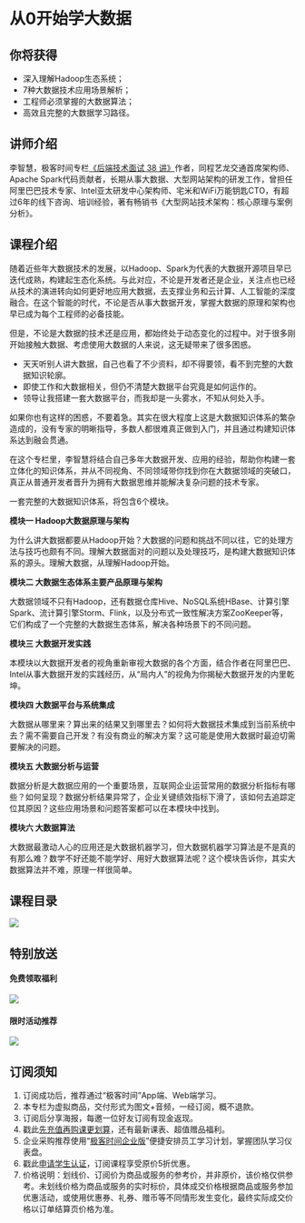 # 从0开始学大数据

## 你将获得

*   深入理解Hadoop生态系统；
*   7种大数据技术应用场景解析；
*   工程师必须掌握的大数据算法；
*   高效且完整的大数据学习路径。

  

## 讲师介绍

李智慧，极客时间专栏[《后端技术面试 38 讲》](https://time.geekbang.org/column/intro/133?utm_term=zeusMJSG8&utm_source=geektime&utm_medium=summary&utm_campaign=100020201&utm_content=textlink)作者，同程艺龙交通首席架构师、Apache Spark代码贡献者，长期从事大数据、大型网站架构的研发工作，曾担任阿里巴巴技术专家、Intel亚太研发中心架构师、宅米和WiFi万能钥匙CTO，有超过6年的线下咨询、培训经验，著有畅销书《大型网站技术架构：核心原理与案例分析》。

  

## 课程介绍

随着近些年大数据技术的发展，以Hadoop、Spark为代表的大数据开源项目早已迭代成熟，构建起生态化系统。与此对应，不论是开发者还是企业，关注点也已经从技术的演进转向如何更好地应用大数据，去支撑业务和云计算、人工智能的深度融合。在这个智能的时代，不论是否从事大数据开发，掌握大数据的原理和架构也早已成为每个工程师的必备技能。

但是，不论是大数据的技术还是应用，都始终处于动态变化的过程中。对于很多刚开始接触大数据、考虑使用大数据的人来说，这无疑带来了很多困惑。

*   天天听别人讲大数据，自己也看了不少资料，却不得要领，看不到完整的大数据知识轮廓。
*   即使工作和大数据相关，但仍不清楚大数据平台究竟是如何运作的。
*   领导让我搭建一套大数据平台，而我却是一头雾水，不知从何处入手。

如果你也有这样的困惑，不要着急。其实在很大程度上这是大数据知识体系的繁杂造成的，没有专家的明晰指导，多数人都很难真正做到入门，并且通过构建知识体系达到融会贯通。

在这个专栏里，李智慧将结合自己多年大数据开发、应用的经验，帮助你构建一套立体化的知识体系，并从不同视角、不同领域带你找到你在大数据领域的突破口，真正从普通开发者晋升为拥有大数据思维并能解决复杂问题的技术专家。

一套完整的大数据知识体系，将包含6个模块。

**模块一 Hadoop大数据原理与架构**

为什么讲大数据都要从Hadoop开始？大数据的问题和挑战不同以往，它的处理方法与技巧也颇有不同。理解大数据面对的问题以及处理技巧，是构建大数据知识体系的源头。理解大数据，从理解Hadoop开始。

**模块二 大数据生态体系主要产品原理与架构**

大数据领域不只有Hadoop，还有数据仓库Hive、NoSQL系统HBase、计算引擎Spark、流计算引擎Storm、Flink，以及分布式一致性解决方案ZooKeeper等，它们构成了一个完整的大数据生态体系，解决各种场景下的不同问题。

**模块三 大数据开发实践**

本模块以大数据开发者的视角重新审视大数据的各个方面，结合作者在阿里巴巴、Intel从事大数据开发的实践经历，从“局内人”的视角为你揭秘大数据开发的内里乾坤。

**模块四 大数据平台与系统集成**

大数据从哪里来？算出来的结果又到哪里去？如何将大数据技术集成到当前系统中去？需不需要自己开发？有没有商业的解决方案？这可能是使用大数据时最迫切需要解决的问题。

**模块五 大数据分析与运营**

数据分析是大数据应用的一个重要场景，互联网企业运营常用的数据分析指标有哪些？如何呈现？数据分析结果异常了，企业关键绩效指标下滑了，该如何去追踪定位其原因？这些应用场景和问题答案都可以在本模块中找到。

**模块六 大数据算法**

大数据最激动人心的应用还是大数据机器学习，但大数据机器学习算法是不是真的有那么难？数学不好还能不能学好、用好大数据算法呢？这个模块告诉你，其实大数据算法并不难，原理一样很简单。

  

## 课程目录

![](https://static001.geekbang.org/resource/image/20/9f/20c48f43c381ad70324d765e8258659f.jpg)

  

## 特别放送

#### 免费领取福利

[![](https://static001.geekbang.org/resource/image/0c/04/0caf085f7c8a0cdda793d541722dcf04.jpg?wh=1029x315)](https://time.geekbang.org/article/374158)  
  

#### 限时活动推荐

[![](https://static001.geekbang.org/resource/image/67/a0/6720f5d50b4b38abbf867facdef728a0.png?wh=1035x360)](https://shop18793264.m.youzan.com/wscgoods/detail/2fmoej9krasag5p?dc_ps=2913145716543073286.200001)

  

## 订阅须知

1.  订阅成功后，推荐通过“极客时间”App端、Web端学习。
2.  本专栏为虚拟商品，交付形式为图文+音频，一经订阅，概不退款。
3.  订阅后分享海报，每邀一位好友订阅有现金返现。
4.  戳此[先充值再购课更划算](https://shop18793264.m.youzan.com/wscgoods/detail/2fmoej9krasag5p?scan=1&activity=none&from=kdt&qr=directgoods_1541158976&shopAutoEnter=1)，还有最新课表、超值赠品福利。
5.  企业采购推荐使用“[极客时间企业版](https://b.geekbang.org/?utm_source=geektime&utm_medium=columnintro&utm_campaign=newregister&gk_source=2021020901_gkcolumnintro_newregister)”便捷安排员工学习计划，掌握团队学习仪表盘。
6.  戳此[申请学生认证](https://promo.geekbang.org/activity/student-certificate?utm_source=geektime&utm_medium=caidanlan1)，订阅课程享受原价5折优惠。
7.  价格说明：划线价、订阅价为商品或服务的参考价，并非原价，该价格仅供参考。未划线价格为商品或服务的实时标价，具体成交价格根据商品或服务参加优惠活动，或使用优惠券、礼券、赠币等不同情形发生变化，最终实际成交价格以订单结算页价格为准。
